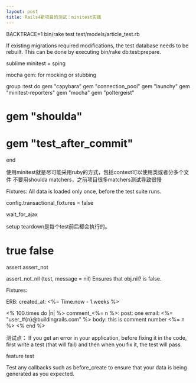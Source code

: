 ```yaml
---
layout: post
title: Rails4新项目的测试：minitest实践
---
```


BACKTRACE=1 bin/rake test test/models/article_test.rb

If existing migrations required modifications, the test database needs to
be rebuilt. This can be done by executing bin/rake db:test:prepare.


sublime minitest + sping


mocha gem: for mocking or stubbing


group :test do
  gem "capybara"
  gem "connection_pool"
  gem "launchy"
  gem "minitest-reporters"
  gem "mocha"
  gem "poltergeist"
 # gem "shoulda"
 # gem "test_after_commit"
end

使用minitest就是尽可能采用ruby的方式，包括context可以使用类或者分多个文件
不要用shoulda matchers，之前项目很多matchers测试导致很慢


Fixtures:
All data is loaded only once, before the test suite runs.

config.transactional_fixtures = false

wait_for_ajax

setup teardown是每个test前后都会执行的。

# true false
assert
assert_not

assert_not_nil (test, message = nil) Ensures that obj.nil? is false.

Fixtures:

ERB:
  created_at: <%= Time.now - 1.weeks %>

<% 100.times do |n| %>
comment_<%= n %>:
  post: one
  email: <%= "user_#{n}@buildingrails.com" %>
  body: this is comment number <%= n %>
<% end %>

测试点：
If you get an error in your application, before fixing it in the code, first write a test (that will fail) and then when you fix it, the test will pass.

feature test

Test any callbacks such as before_create to ensure that your data is being generated as you expected.
